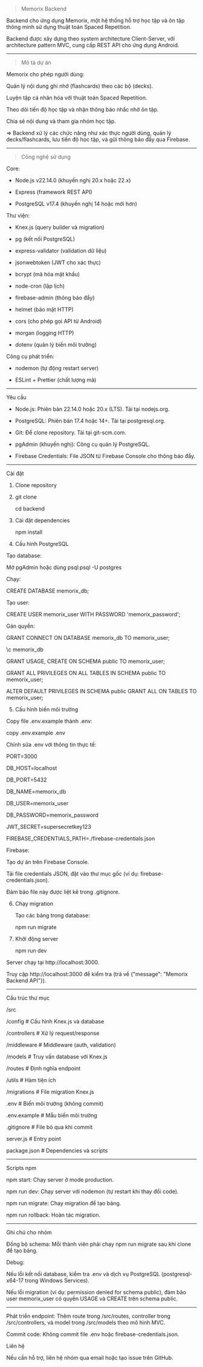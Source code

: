 >Memorix Backend

Backend cho ứng dụng Memorix, một hệ thống hỗ trợ học tập và ôn tập thông minh sử dụng thuật toán Spaced Repetition. 

Backend được xây dựng theo system architecture Client-Server, với architecture pattern MVC, cung cấp REST API cho ứng dụng Android.

--------------------------------------------------------------------------------------------------------------------------------------------------------------------------------------------------------------------

>Mô tả dự án

Memorix cho phép người dùng:

Quản lý nội dung ghi nhớ (flashcards) theo các bộ (decks).

Luyện tập cá nhân hóa với thuật toán Spaced Repetition.

Theo dõi tiến độ học tập và nhận thông báo nhắc nhở ôn tập.

Chia sẻ nội dung và tham gia nhóm học tập.

=> Backend xử lý các chức năng như xác thực người dùng, quản lý decks/flashcards, lưu tiến độ học tập, và gửi thông báo đẩy qua Firebase.

--------------------------------------------------------------------------------------------------------------------------------------------------------------------------------------------------------------------

>Công nghệ sử dụng

Core:

- Node.js v22.14.0 (khuyến nghị 20.x hoặc 22.x)

- Express (framework REST API)

- PostgreSQL v17.4 (khuyến nghị 14 hoặc mới hơn)

Thư viện:

- Knex.js (query builder và migration)

- pg (kết nối PostgreSQL)

- express-validator (validation dữ liệu)

- jsonwebtoken (JWT cho xác thực)

- bcrypt (mã hóa mật khẩu)

- node-cron (lập lịch)

- firebase-admin (thông báo đẩy)

- helmet (bảo mật HTTP)

- cors (cho phép gọi API từ Android)

- morgan (logging HTTP)

- dotenv (quản lý biến môi trường)

Công cụ phát triển:

- nodemon (tự động restart server)

- ESLint + Prettier (chất lượng mã)

--------------------------------------------------------------------------------------------------------------------------------------------------------------------------------------------------------------------

Yêu cầu

- Node.js: Phiên bản 22.14.0 hoặc 20.x (LTS). Tải tại nodejs.org.

- PostgreSQL: Phiên bản 17.4 hoặc 14+. Tải tại postgresql.org.

- Git: Để clone repository. Tải tại git-scm.com.

- pgAdmin (khuyến nghị): Công cụ quản lý PostgreSQL.

- Firebase Credentials: File JSON từ Firebase Console cho thông báo đẩy.

--------------------------------------------------------------------------------------------------------------------------------------------------------------------------------------------------------------------

Cài đặt

1. Clone repository
 
2. git clone <your-repo-url>
   
   cd backend

3. Cài đặt dependencies
   
   npm install

4. Cấu hình PostgreSQL

Tạo database:

Mở pgAdmin hoặc dùng psql:psql -U postgres

Chạy:

CREATE DATABASE memorix_db;

Tạo user:

CREATE USER memorix_user WITH PASSWORD 'memorix_password';

Gán quyền:

GRANT CONNECT ON DATABASE memorix_db TO memorix_user;

\c memorix_db

GRANT USAGE, CREATE ON SCHEMA public TO memorix_user;

GRANT ALL PRIVILEGES ON ALL TABLES IN SCHEMA public TO memorix_user;

ALTER DEFAULT PRIVILEGES IN SCHEMA public GRANT ALL ON TABLES TO memorix_user;

5. Cấu hình biến môi trường

Copy file .env.example thành .env:

copy .env.example .env

Chỉnh sửa .env với thông tin thực tế:

PORT=3000

DB_HOST=localhost

DB_PORT=5432

DB_NAME=memorix_db

DB_USER=memorix_user

DB_PASSWORD=memorix_password

JWT_SECRET=supersecretkey123

FIREBASE_CREDENTIALS_PATH=./firebase-credentials.json

Firebase:

Tạo dự án trên Firebase Console.

Tải file credentials JSON, đặt vào thư mục gốc (ví dụ: firebase-credentials.json).

Đảm bảo file này được liệt kê trong .gitignore.

6. Chạy migration
   
   Tạo các bảng trong database:
   
   npm run migrate

8. Khởi động server
   
   npm run dev

Server chạy tại http://localhost:3000.

Truy cập http://localhost:3000 để kiểm tra (trả về {"message": "Memorix Backend API"}).

--------------------------------------------------------------------------------------------------------------------------------------------------------------------------------------------------------------------

Cấu trúc thư mục

/src

/config # Cấu hình Knex.js và database

/controllers # Xử lý request/response

/middleware # Middleware (auth, validation)

/models # Truy vấn database với Knex.js

/routes # Định nghĩa endpoint

/utils # Hàm tiện ích

/migrations # File migration Knex.js

.env # Biến môi trường (không commit)

.env.example # Mẫu biến môi trường

.gitignore # File bỏ qua khi commit

server.js # Entry point

package.json # Dependencies và scripts

--------------------------------------------------------------------------------------------------------------------------------------------------------------------------------------------------------------------

Scripts npm

npm start: Chạy server ở mode production.

npm run dev: Chạy server với nodemon (tự restart khi thay đổi code).

npm run migrate: Chạy migration để tạo bảng.

npm run rollback: Hoàn tác migration.

--------------------------------------------------------------------------------------------------------------------------------------------------------------------------------------------------------------------

Ghi chú cho nhóm

Đồng bộ schema: Mỗi thành viên phải chạy npm run migrate sau khi clone để tạo bảng.

Debug:

Nếu lỗi kết nối database, kiểm tra .env và dịch vụ PostgreSQL (postgresql-x64-17 trong Windows Services).

Nếu lỗi migration (ví dụ: permission denied for schema public), đảm bảo user memorix_user có quyền USAGE và CREATE trên schema public.

--------------------------------------------------------------------------------------------------------------------------------------------------------------------------------------------------------------------

Phát triển endpoint: Thêm route trong /src/routes, controller trong /src/controllers, và model trong /src/models theo mô hình MVC.

Commit code: Không commit file .env hoặc firebase-credentials.json.

Liên hệ

Nếu cần hỗ trợ, liên hệ nhóm qua email hoặc tạo issue trên GitHub.
